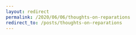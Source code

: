 ```yaml
---
layout: redirect
permalink: /2020/06/06/thoughts-on-reparations
redirect_to: /posts/thoughts-on-reparations
---
```

